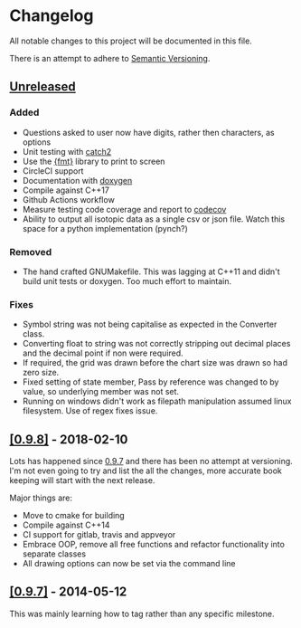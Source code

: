 # Changelog
All notable changes to this project will be documented in this file.

There is an attempt to adhere to [Semantic Versioning](https://semver.org/).

## [Unreleased](https://github.com/php1ic/inch/tree/master)

### Added
- Questions asked to user now have digits, rather then characters, as options
- Unit testing with [catch2](https://github.com/catchorg/Catch2)
- Use the [{fmt}](https://github.com/fmtlib/fmt) library to print to screen
- CircleCI support
- Documentation with [doxygen](http://www.doxygen.nl/)
- Compile against C++17
- Github Actions workflow
- Measure testing code coverage and report to [codecov](https://codecov.io)
- Ability to output all isotopic data as a single csv or json file. Watch this space for a python implementation (pynch?)

### Removed
- The hand crafted GNUMakefile. This was lagging at C++11 and didn't build unit tests or doxygen. Too much effort to maintain.

### Fixes
- Symbol string was not being capitalise as expected in the Converter class.
- Converting float to string was not correctly stripping out decimal places and the decimal point if non were required.
- If required, the grid was drawn before the chart size was drawn so had zero size.
- Fixed setting of state member, Pass by reference was changed to by value, so underlying member was not set.
- Running on windows didn't work as filepath manipulation assumed linux filesystem. Use of regex fixes issue.


## [[0.9.8]](https://github.com/php1ic/inch/releases/tag/v0.9.8) - 2018-02-10

Lots has happened since [0.9.7](https://github.com/php1ic/inch/releases/tag/v0.9.7) and there has been no attempt at versioning.
I'm not even going to try and list the all the changes, more accurate book keeping will start with the next release.

Major things are:
- Move to cmake for building
- Compile against C++14
- CI support for gitlab, travis and appveyor
- Embrace OOP, remove all free functions and refactor functionality into separate classes
- All drawing options can now be set via the command line


## [[0.9.7]](https://github.com/php1ic/inch/releases/tag/v0.9.7) - 2014-05-12

This was mainly learning how to tag rather than any specific milestone.
